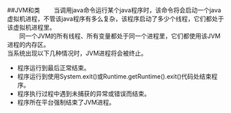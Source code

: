 ##JVM和类
&emsp;&emsp;当调用java命令运行某个java程序时，该命令将会启动一个java虚拟机进程，不管该java程序有多么复杂，该程序启动了多少个线程，它们都处于该虚拟机进程里。  
&emsp;&emsp;同一个JVM的所有线程、所有变量都处于同一个进程里，它们都使用该JVM进程的内存区。  
当系统出现以下几种情况时，JVM进程将会被终止。   
- 程序运行到最后正常结束。  
- 程序运行到使用System.exit()或Runtime.getRuntime().exit()代码处结束程序。  
- 程序执行过程中遇到未捕获的异常或错误而结束。  
- 程序所在平台强制结束了JVM进程。 